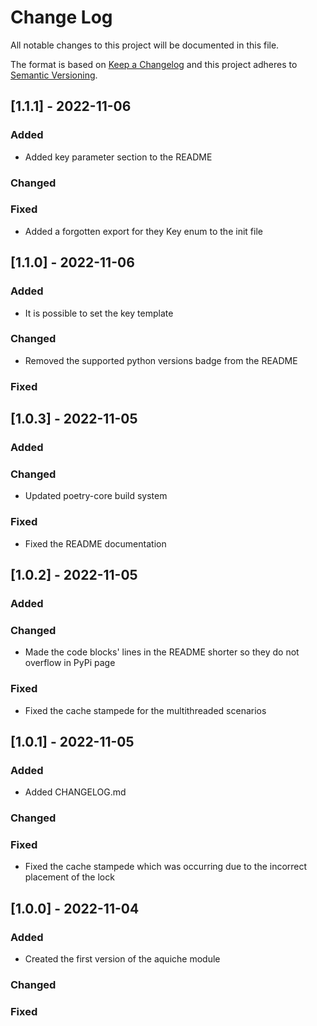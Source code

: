 # Change Log

All notable changes to this project will be documented in this file.

The format is based on [Keep a Changelog](http://keepachangelog.com/)
and this project adheres to [Semantic Versioning](http://semver.org/).

## [1.1.1] - 2022-11-06

### Added

- Added key parameter section to the README

### Changed

### Fixed

- Added a forgotten export for they Key enum to the init file

## [1.1.0] - 2022-11-06

### Added

- It is possible to set the key template

### Changed

- Removed the supported python versions badge from the README

### Fixed

## [1.0.3] - 2022-11-05

### Added

### Changed

- Updated poetry-core build system

### Fixed

- Fixed the README documentation

## [1.0.2] - 2022-11-05

### Added

### Changed

- Made the code blocks' lines in the README shorter so they do not overflow in PyPi page

### Fixed

- Fixed the cache stampede for the multithreaded scenarios

## [1.0.1] - 2022-11-05

### Added

- Added CHANGELOG.md

### Changed

### Fixed

- Fixed the cache stampede which was occurring due to the incorrect placement of the lock

## [1.0.0] - 2022-11-04

### Added

- Created the first version of the aquiche module

### Changed

### Fixed
